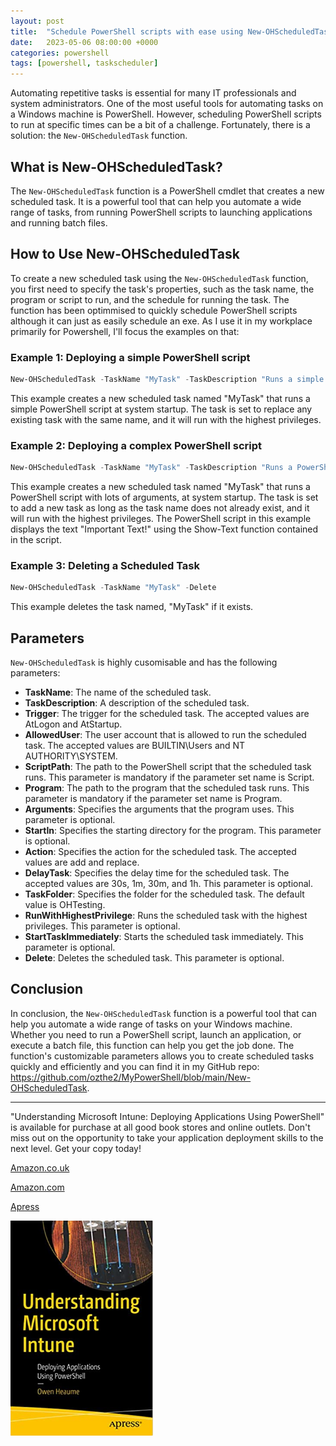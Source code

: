 ```yaml
---
layout: post
title:  "Schedule PowerShell scripts with ease using New-OHScheduledTask function"
date:   2023-05-06 08:00:00 +0000
categories: powershell
tags: [powershell, taskscheduler]
---
```


Automating repetitive tasks is essential for many IT professionals and system administrators. One of the most useful tools for automating tasks on a Windows machine is PowerShell. However, scheduling PowerShell scripts to run at specific times can be a bit of a challenge. Fortunately, there is a solution: the `New-OHScheduledTask` function.

## What is New-OHScheduledTask?

The `New-OHScheduledTask` function is a PowerShell cmdlet that creates a new scheduled task. It is a powerful tool that can help you automate a wide range of tasks, from running PowerShell scripts to launching applications and running batch files.

## How to Use New-OHScheduledTask

To create a new scheduled task using the `New-OHScheduledTask` function, you first need to specify the task's properties, such as the task name, the program or script to run, and the schedule for running the task. The  function has been optimmised to quickly schedule PowerShell scripts although it can just as easily schedule an exe. As I use it in my workplace primarily for Powershell, I'll focus the examples on that:

### Example 1: Deploying a simple PowerShell script

```powershell
New-OHScheduledTask -TaskName "MyTask" -TaskDescription "Runs a simple PowerShell script." -Trigger AtStartup -AllowedUser 'NT AUTHORITY\SYSTEM' -ScriptPath "c:\ohtemp\test2.ps1" -Action replace -RunWithHighestPrivilege

```
This example creates a new scheduled task named "MyTask" that runs a simple PowerShell script at system startup. The task is set to replace any existing task with the same name, and it will run with the highest privileges.

### Example 2: Deploying a complex PowerShell script
```powershell
New-OHScheduledTask -TaskName "MyTask" -TaskDescription "Runs a PowerShell script with lots of arguments." -Trigger AtStartup -AllowedUser 'NT AUTHORITY\SYSTEM' -Program "C:\Windows\System32\WindowsPowerShell\v1.0\PowerShell.exe" -Arguments '-noprofile -executionpolicy bypass -command "& { . c:\ohtemp\test2.ps1; Show-Text -textToDisplay "Important Text!" }' -Action add -RunWithHighestPrivilege
```
This example creates a new scheduled task named "MyTask" that runs a PowerShell script with lots of arguments, at system startup. The task is set to add a new task as long as the task name does not already exist, and it will run with the highest privileges. The PowerShell script in this example displays the text "Important Text!" using the Show-Text function contained in the script.

### Example 3: Deleting a Scheduled Task
```powershell
New-OHScheduledTask -TaskName "MyTask" -Delete
```
This example deletes the task named, "MyTask" if it exists.

## Parameters

`New-OHScheduledTask` is highly cusomisable and has the following parameters:

- **TaskName**: The name of the scheduled task.
- **TaskDescription**: A description of the scheduled task.
- **Trigger**: The trigger for the scheduled task. The accepted values are AtLogon and AtStartup.
- **AllowedUser**: The user account that is allowed to run the scheduled task. The accepted values are BUILTIN\Users and NT AUTHORITY\SYSTEM.
- **ScriptPath**: The path to the PowerShell script that the scheduled task runs. This parameter is mandatory if the parameter set name is Script.
- **Program**: The path to the program that the scheduled task runs. This parameter is mandatory if the parameter set name is Program.
- **Arguments**: Specifies the arguments that the program uses. This parameter is optional.
- **StartIn**: Specifies the starting directory for the program. This parameter is optional.
- **Action**: Specifies the action for the scheduled task. The accepted values are add and replace.
- **DelayTask**: Specifies the delay time for the scheduled task. The accepted values are 30s, 1m, 30m, and 1h. This parameter is optional.
- **TaskFolder**: Specifies the folder for the scheduled task. The default value is OHTesting.
- **RunWithHighestPrivilege**: Runs the scheduled task with the highest privileges. This parameter is optional.
- **StartTaskImmediately**: Starts the scheduled task immediately. This parameter is optional.
- **Delete**: Deletes the scheduled task. This parameter is optional.

## Conclusion

In conclusion, the `New-OHScheduledTask` function is a powerful tool that can help you automate a wide range of tasks on your Windows machine. Whether you need to run a PowerShell script, launch an application, or execute a batch file, this function can help you get the job done. The function's customizable parameters allows you to create scheduled tasks quickly and efficiently and you can find it in my GitHub repo: https://github.com/ozthe2/MyPowerShell/blob/main/New-OHScheduledTask.


---


"Understanding Microsoft Intune: Deploying Applications Using PowerShell" is available for purchase at all good book stores and online outlets. Don't miss out on the opportunity to take your application deployment skills to the next level. Get your copy today!

[Amazon.co.uk](https://www.amazon.co.uk/Understanding-Microsoft-Intune-Applications-PowerShell/dp/1484288491/ref=asc_df_1484288491/?tag=googshopuk-21&linkCode=df0&hvadid=606535180727&hvpos=&hvnetw=g&hvrand=12156935864725452536&hvpone=&hvptwo=&hvqmt=&hvdev=c&hvdvcmdl=&hvlocint=&hvlocphy=9045778&hvtargid=pla-1897625803371&psc=1&th=1&psc=1)

[Amazon.com](https://www.amazon.com/Understanding-Microsoft-Intune-Applications-PowerShell/dp/1484288491/ref=sr_1_1?crid=2K98Q1E7TIKLJ&keywords=understanding+intune&qid=1682103272&sprefix=understanding+intune%2Caps%2C157&sr=8-1)

[Apress](https://link.springer.com/book/10.1007/978-1-4842-8850-4?source=shoppingads&locale=en-gb&gclid=CjwKCAjw6IiiBhAOEiwALNqncSKm2i93L3ZU_g23RICE6TxylXFk6HPq6YS6HLgsqr_vtCFbzQJMORoCFXUQAvD_BwE)


![](/assets/images/Apress_Intune.png)